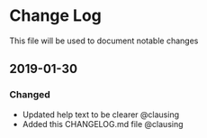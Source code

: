 # Change Log
This file will be used to document notable changes

## 2019-01-30
### Changed
- Updated help text to be clearer @clausing
- Added this CHANGELOG.md file @clausing
